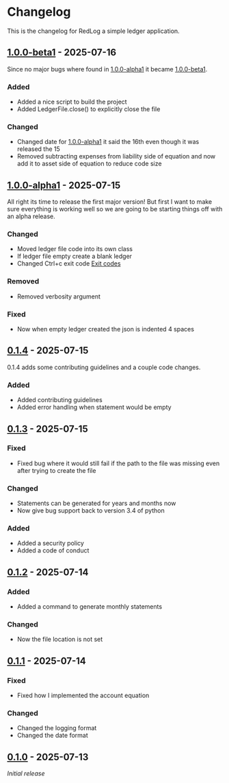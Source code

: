 # Changelog

This is the changelog for RedLog a simple ledger application.

## [1.0.0-beta1] - 2025-07-16

Since no major bugs where found in [1.0.0-alpha1](#100-alpha1---2025-07-15) it became [1.0.0-beta1].

### Added

- Added a nice script to build the project
- Added LedgerFile.close() to explicitly close the file

### Changed

- Changed date for [1.0.0-alpha1](#100-alpha1---2025-07-15) it said the 16th even though it was released the 15
- Removed subtracting expenses from liability side of equation and now add it to asset side of equation to reduce code size

## [1.0.0-alpha1] - 2025-07-15

All right its time to release the first major version! But first I want to make sure everything is working well so we are going to be starting things off with an alpha release.

### Changed

- Moved ledger file code into its own class
- If ledger file empty create a blank ledger
- Changed Ctrl+c exit code [Exit codes](https://www.febooti.com/products/automation-workshop/online-help/actions/run-cmd-command/exit-codes/)

### Removed

- Removed verbosity argument

### Fixed

- Now when empty ledger created the json is indented 4 spaces

## [0.1.4] - 2025-07-15

0.1.4 adds some contributing guidelines and a couple code changes.

### Added

- Added contributing guidelines
- Added error handling when statement would be empty

## [0.1.3] - 2025-07-15

### Fixed

- Fixed bug where it would still fail if the path to the file was missing even after trying to create the file

### Changed

- Statements can be generated for years and months now
- Now give bug support back to version 3.4 of python

### Added

- Added a security policy
- Added a code of conduct

## [0.1.2] - 2025-07-14

### Added

- Added a command to generate monthly statements

### Changed

- Now the file location is not set

## [0.1.1] - 2025-07-14

### Fixed

- Fixed how I implemented the account equation

### Changed

- Changed the logging format
- Changed the date format

## [0.1.0] - 2025-07-13

_Initial release_

[0.1.0]: https://github.com/TheCrunching/RedLeg/releases/tag/v0.1.0
[0.1.1]: https://github.com/TheCrunching/RedLeg/releases/tag/v0.1.1
[0.1.2]: https://github.com/TheCrunching/RedLeg/releases/tag/v0.1.2
[0.1.3]: https://github.com/TheCrunching/RedLeg/releases/tag/v0.1.3
[0.1.4]: https://github.com/TheCrunching/RedLeg/releases/tag/v0.1.4
[1.0.0-alpha1]: https://github.com/TheCrunching/RedLeg/releases/tag/v1.0.0-alpha1
[1.0.0-beta1]: https://github.com/TheCrunching/RedLeg/releases/tag/v1.0.0-beta1
